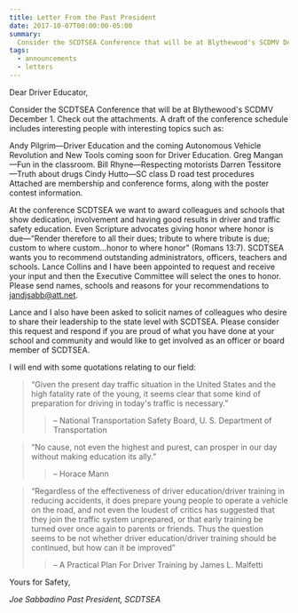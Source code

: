 ```yaml
---
title: Letter From the Past President
date: 2017-10-07T00:00:00-05:00
summary:
  Consider the SCDTSEA Conference that will be at Blythewood's SCDMV December 1. Check out the attachments. A draft of the conference schedule includes interesting people with interesting topics such as...
tags:
  - announcements
  - letters
---
```

Dear Driver Educator,

Consider the SCDTSEA Conference that will be at Blythewood's SCDMV December 1. Check out the attachments. A draft of the conference schedule includes interesting people with interesting topics such as:

Andy Pilgrim&mdash;Driver Education and the coming Autonomous Vehicle Revolution and New Tools coming soon for Driver Education.
Greg Mangan&mdash;Fun in the classroom.
Bill Rhyne&mdash;Respecting motorists
Darren Tessitore&mdash;Truth about drugs
Cindy Hutto&mdash;SC class D road test procedures
Attached are membership and conference forms, along with the poster contest information.

At the conference SCDTSEA we want to award colleagues and schools that show dedication, involvement and having good results in driver and traffic safety education. Even Scripture advocates giving honor where honor is due&mdash;&ldquo;Render therefore to all their dues; tribute to where tribute is due; custom to where custom...honor to where honor&rdquo; (Romans 13:7). SCDTSEA wants you to recommend outstanding administrators, officers, teachers and schools. Lance Collins and I have been appointed to request and receive your input and then the Executive Committee will select the ones to honor. Please send names, schools and reasons for your recommendations to [jandjsabb@att.net](mailto:jandjsabb@att.net).

Lance and I also have been asked to solicit names of colleagues who desire to share their leadership to the state level with SCDTSEA. Please consider this request and respond if you are proud of what you have done at your school and community and would like to get involved as an officer or board member of SCDTSEA.

I will end with some quotations relating to our field:

> &ldquo;Given the present day traffic situation in the United States and the high fatality rate of the young, it seems clear that some kind of preparation for driving in today's traffic is necessary.&rdquo;
> > &ndash; National Transportation Safety Board, U. S. Department of Transportation

> &ldquo;No cause, not even the highest and purest, can prosper in our day without making education its ally.&rdquo;
> > &ndash; Horace Mann

> &ldquo;Regardless of the effectiveness of driver education/driver training in reducing accidents, it does prepare young people to operate a vehicle on the road, and not even the loudest of critics has suggested that they join the traffic system unprepared, or that early training be turned over once again to parents or friends. Thus the question seems to be not whether driver education/driver training should be continued, but how can it be improved&rdquo;
> > &ndash; A Practical Plan For Driver Training by James L. Malfetti

Yours for Safety,

*Joe Sabbadino*
*Past President, SCDTSEA*
